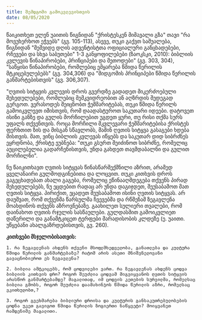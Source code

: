 ```yaml
---
title: შემდგომი გამოკვლევისთვის
date: 08/05/2020
---
```


წაიკითხეთ ელენ უაითის წიგნიდან "ქრისტესკენ მიმავალი გზა" თავი "რა მოვუხერხოთ ეჭვებს" (გვ. 105-113), ასევე, თუკი გაქვთ საშუალება, წიგნიდან "მეშვიდე დღის ადვენტისტთა ოფიციალური განცხადებები, რჩევები და სხვა საბუთები" 1-3 განყოფილებები (ზაოკსკი, 2010): ბიბლიის კვლევის წინაპირობები, პრინციპები და მეთოდები" (გვ. 303, 304), "საწყისი წინაპირობები, რომლებიც ემყარება წმიდა წერილის მტკიცებულებებს" (გვ. 304,306) და "მიდგომის პრინციპები წმიდა წერილის განმარტებისთვის" (გვ. 306,307).

"ღვთის სიტყვის კვლევის დროს გვერდზე გადადეთ მიკერძოებული შეხედულებები, რომლებიც მემკვიდრეობით ან აღზრდის შედეგად გერგოთ. ვერასოდეს შეიცნობთ ჭეშმარიტებას, თუკი წმიდა წერილს გამოიკვლევთ იმისთვის, რომ დაადასტუროთ საკუთარი იდეები. დატოვეთ ისინი განზე  და გულის მორჩილებით უგდეთ ყური, თუ რისი თქმა სურს უფალს თქვენთვის. როცა მორჩილი მკვლევარი ჭეშმარიტებისა ქრისტეს ფერხთით ზის და მისგან სწავლობს, მაშინ ღვთის სიტყვა გასაგები ხდება მისთვის. მათ, ვინც ბიბლიის კვლევას იწყებს და საკუთარ დიდ სიბრძნეს ეყრდნობა, ქრისტე ეუბნება: "თუკი გსურთ შეიძინოთ სიბრძნე, რომელიც აუცილებელია გადარჩენისთვის, უნდა გახდეთ თავმდაბალნი და გულით მორჩილნი".

ნუ წაიკითხავთ ღვთის სიტყვას წინასწარშექმნილი აზრით, არამედ ყველანაირი გულმოდგინებითა და ლოცვით. თუკი კითხვის დროს გაგეცხადებათ ახალი გაგება, რომელიც ეწინააღმდეგება თქვენს პირად შეხედულებებს, ნუ ეცდებით რადაც არ უნდა დაგიჯდეთ, შეუსაბამოთ მათ ღვთის სიტყვა. პირიქით, ეცადეთ შეუსაბამოთ ისინი ღვთის სიტყვას. არ დაუშვათ, რომ თქვენმა წარსულმა ჩვევებმა და რწმენამ ზეგავლენა მოახდინოს თქვენს აზროვნებაზე. გაახილეთ სულიერი თვალები, რომ დაინახოთ ღვთის რჯულის სასწაულები. გულდასმით გამოიკვლიეთ დაწერილი და განამტკიცეთ ტერფები მარადისობის კლდეზე (ე. უაითი. უწყებანი ახალგაზრდებისთვის, გვ. 260). 

**კითხვები მსჯელობისათვის:**

`1.	რა ზეგავლენას ახდენს თქვენი მსოფლმხედველობა, განათლება და კულტურა წმიდა წერილის განმარტებაზე? რატომ არის ასეთი მნიშვნელოვანი გავაცნობიეროთ ეს ზეგავლენა?`

`2.	ბიბლია ამტკიცებს, რომ ცოდვილები ვართ. რა ზეგავლენას ახდენს ცოდვა ბიბლიის კითხვის დრო? როგორ შეუძლია ცოდვამ მიგვიყვანოს ღვთის სიტყვის არასწორ განმარტებამდე? მაგალითად, იმ ცოდვის კეთების სურვილმა, რომელსაც ბიბლია გმობს, როგორ შეუძლია დაამახინჯოს წმიდა წერილის აზრი, რომელსაც ვკითხულობთ,?`

`3.	როგორ გვეხმარება ბიბლიური დროისა და კულტურის განსაკუთრებულობების ცოდნა უკეთ გავიგოთ წმიდა წერილის ზოგიერთი ნაწყვეტი? მოიყვანეთ რამდენიმე მაგალითი.`